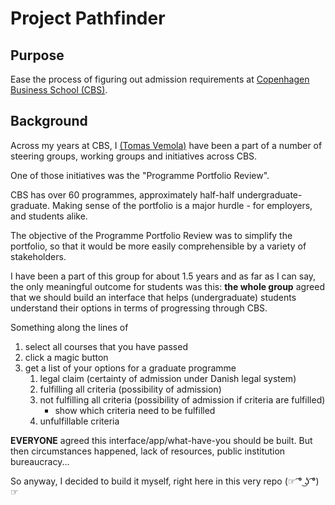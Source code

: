 # Project Pathfinder

## Purpose

Ease the process of figuring out admission requirements at [Copenhagen Business School (CBS)](https://www.cbs.dk/en).

## Background

Across my years at CBS, I [(Tomas Vemola)](https://www.linkedin.com/in/tomasvemola/) have been a part of a number of steering groups, working groups and initiatives across CBS.

One of those initiatives was the "Programme Portfolio Review".

CBS has over 60 programmes, approximately half-half undergraduate-graduate. Making sense of the portfolio is a major hurdle - for employers, and students alike.

The objective of the Programme Portfolio Review was to simplify the portfolio, so that it would be more easily comprehensible by a variety of stakeholders.

I have been a part of this group for about 1.5 years and as far as I can say, the only meaningful outcome for students was this: **the whole group** agreed that we should build an interface that helps (undergraduate) students understand their options in terms of progressing through CBS.

Something along the lines of

1. select all courses that you have passed
2. click a magic button
3. get a list of your options for a graduate programme
   1. legal claim (certainty of admission under Danish legal system)
   2. fulfilling all criteria (possibility of admission)
   3. not fulfilling all criteria (possibility of admission if criteria are fulfilled)
      - show which criteria need to be fulfilled
   4. unfulfillable criteria

**EVERYONE** agreed this interface/app/what-have-you should be built. But then circumstances happened, lack of resources, public institution bureaucracy...

So anyway, I decided to build it myself, right here in this very repo (☞ ͡° ͜ʖ ͡°)☞
